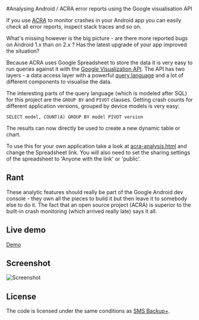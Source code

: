 
#Analysing Android / ACRA error reports using the Google visualisation API

If you use [ACRA][] to monitor crashes in your
Android app you can easily check all error reports, inspect stack traces and so
on.

What's missing however is the big picture - are there more reported bugs on Android 1.x
than on 2.x ? Has the latest upgrade of your app improved the situation?

Because ACRA uses Google Spreadsheet to store the data it is very easy to run
queries against it with the [Google Visualization API][]. The API has two
layers - a data access layer with a powerful [query language][] and a lot of
different components to visualise the data.

The interesting parts of the query language (which is modeled after SQL) for
this project are the `GROUP BY` and `PIVOT` clauses. Getting crash counts for
different application versions, grouped by device models is very easy:

    SELECT model, COUNT(A) GROUP BY model PIVOT version

The results can now directly be used to create a new dynamic table or chart.

To use this for your own application take a look at [acra-analysis.html][] and
change the Spreadsheet link.  You will also need to set the sharing settings of the
spreadsheet to 'Anyone with the link' or 'public'.

## Rant

These analytic features should really be part of the Google Android dev console -
they own all the pieces to build it but then leave it to somebody else to
do it. The fact that an open source project (ACRA) is superior to the
built-in crash monitoring (which arrived really late) says it all.

## Live demo

[Demo][]

## Screenshot

![Screenshot][]

## License

The code is licensed under the same conditions as [SMS Backup+][License].

[ACRA]: http://code.google.com/p/acra/
[acra-analysis.html]: https://github.com/jberkel/sms-backup-plus/blob/gh-pages/acra-analysis.html
[Google Visualization API]: http://code.google.com/apis/visualization/documentation/
[Screenshot]: https://github.com/downloads/jberkel/sms-backup-plus/acra-analysis-screenshot.png
[Demo]: http://jberkel.github.com/sms-backup-plus/acra-analysis
[License]: https://github.com/jberkel/sms-backup-plus#license
[query language]: http://code.google.com/apis/visualization/documentation/querylanguage.html
